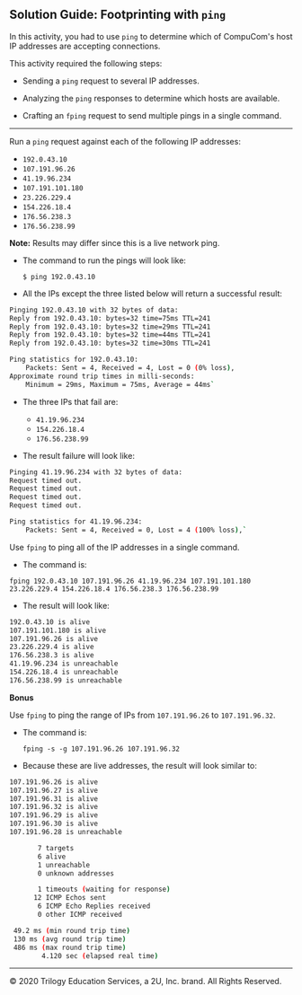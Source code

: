 ## Solution Guide: Footprinting with `ping`

In this activity, you had to use `ping` to determine which of CompuCom's host IP addresses are accepting connections.

This activity required the following steps:

   - Sending a `ping` request to several IP addresses.
   
   - Analyzing the `ping` responses to determine which hosts are available.

   - Crafting an `fping` request to send multiple pings in a single command.

---

Run a `ping` request against each of the following IP addresses:

- `192.0.43.10`
- `107.191.96.26`
- `41.19.96.234`
- `107.191.101.180`
- `23.226.229.4`
- `154.226.18.4`
- `176.56.238.3`
- `176.56.238.99	`


**Note:** Results may differ since this is a live network ping.

- The command to run the pings will look like:

    `$ ping 192.0.43.10`

- All the IPs except the three listed below will return a successful result:

``` bash
Pinging 192.0.43.10 with 32 bytes of data:
Reply from 192.0.43.10: bytes=32 time=75ms TTL=241
Reply from 192.0.43.10: bytes=32 time=29ms TTL=241
Reply from 192.0.43.10: bytes=32 time=44ms TTL=241
Reply from 192.0.43.10: bytes=32 time=30ms TTL=241

Ping statistics for 192.0.43.10:
    Packets: Sent = 4, Received = 4, Lost = 0 (0% loss),
Approximate round trip times in milli-seconds:
    Minimum = 29ms, Maximum = 75ms, Average = 44ms`

```
    
- The three IPs that fail are:

    - `41.19.96.234` 
    - `154.226.18.4 `
    - `176.56.238.99`

-  The result failure will look like:

```bash 
Pinging 41.19.96.234 with 32 bytes of data:
Request timed out.
Request timed out.
Request timed out.
Request timed out.

Ping statistics for 41.19.96.234:
    Packets: Sent = 4, Received = 0, Lost = 4 (100% loss),`    
```

Use `fping` to ping all of the IP addresses in a single command.

- The command is: 
	
`fping 192.0.43.10 107.191.96.26 41.19.96.234 107.191.101.180 23.226.229.4 154.226.18.4 176.56.238.3 176.56.238.99`
  
- The result will look like:

```bash
192.0.43.10 is alive
107.191.101.180 is alive
107.191.96.26 is alive
23.226.229.4 is alive
176.56.238.3 is alive
41.19.96.234 is unreachable
154.226.18.4 is unreachable
176.56.238.99 is unreachable
```
 
**Bonus**

Use `fping` to ping the range of IPs from  `107.191.96.26` to `107.191.96.32`.

- The command is: 
	
    `fping -s -g 107.191.96.26 107.191.96.32`
  
- Because these are live addresses, the result will look similar to:

```bash
107.191.96.26 is alive
107.191.96.27 is alive
107.191.96.31 is alive
107.191.96.32 is alive
107.191.96.29 is alive
107.191.96.30 is alive
107.191.96.28 is unreachable

       7 targets
       6 alive
       1 unreachable
       0 unknown addresses

       1 timeouts (waiting for response)
      12 ICMP Echos sent
       6 ICMP Echo Replies received
       0 other ICMP received

 49.2 ms (min round trip time)
 130 ms (avg round trip time)
 486 ms (max round trip time)
        4.120 sec (elapsed real time)
```


---
© 2020 Trilogy Education Services, a 2U, Inc. brand. All Rights Reserved.
